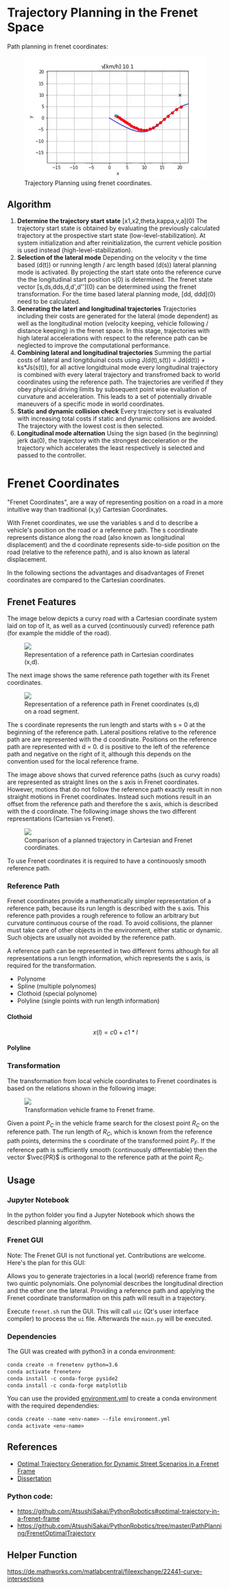 # Trajectory Planning in the Frenet Space

Path planning in frenet coordinates:

<figure>
    <a href="/python/optimal_frenet.gif"><img src="/python/optimal_frenet.gif"></a>
    <figcaption>Trajectory Planning using frenet coordinates.</figcaption>
</figure>

## Algorithm

1. **Determine the trajectory start state** \[x1,x2,theta,kappa,v,a\](0)
The trajectory start state is obtained by evaluating the previously calculated trajectory
at the prospective start state (low-level-stabilization). 
At system initialization and after reinitialization, the current vehicle 
position is used instead (high-level-stabilization).
2. **Selection of the lateral mode**
Depending on the velocity v the time based (d(t)) or running length / arc length based (d(s))
lateral planning mode is activated. By projecting the start state onto the reference curve the
the longitudinal start position s(0) is determined. The frenet state vector 
\[s,ds,dds,d,d',d''\](0) can be determined using the frenet transformation.
For the time based lateral planning mode, \[dd, ddd\](0) need to be calculated.
3. **Generating the laterl and longitudinal trajectories**
Trajectories including their costs are generated for the lateral (mode dependent) 
as well as the longitudinal motion (velocity keeping, vehicle following / distance keeping) in the frenet space.
In this stage, trajectories with high lateral accelerations with respect to the reference
path can be neglected to improve the computational performance.
4. **Combining lateral and longitudinal trajectories**
Summing the partial costs of lateral and longitduinal costs using
J(d(t),s(t)) = Jd(d(t)) + ks*Js(s(t)), for all active longidtuinal mode every
longitudinal trajectory is combined with every lateral trajectory and transfromed
back to world coordinates using the reference path. The trajectories are verified if they obey physical driving limits by
subsequent point wise evaluation of curvature and acceleration. 
This leads to a set of potentially drivable maneuvers of a specific mode in world coordinates.
5. **Static and dynamic collision check**
Every trajectory set is evaluated with increasing total costs if static and dynamic 
collisions are avoided. The trajectory with the lowest cost is then selected.
6. **Longitudinal mode alternation**
Using the sign based (in the beginning) jerk da(0), the trajectory with the
strongest decceleration or the trajectory which accelerates the least respectively 
is selected and passed to the controller.

# Frenet Coordinates

"Frenet Coordinates", are a way of representing position on a road in a more intuitive way than traditional (x,y)
Cartesian Coordinates. 

With Frenet coordinates, we use the variables s and d to describe a vehicle's position on the road or a reference path. 
The s coordinate represents distance along the road (also known as longitudinal displacement) and the d coordinate represents side-to-side position on the road (relative to the reference path), and is also known as lateral displacement.

In the following sections the advantages and disadvantages of Frenet coordinates are compared to the Cartesian coordinates.

## Frenet Features

The image below depicts a curvy road with a Cartesian coordinate system laid on top of it, as well as a curved
(continuously curved) reference path (for example the middle of the road).

<figure>
    <a href="/assets/collections/fpv/frame-components.jpg"><img src="/assets/collections/fpv/frame-components.jpg"></a>
    <figcaption>Representation of a reference path in Cartesian coordinates (x,d).</figcaption>
</figure>


The next image shows the same reference path together with its Frenet coordinates.

<figure>
    <a href="/assets/collections/fpv/frame-components.jpg"><img src="/assets/collections/fpv/frame-components.jpg"></a>
    <figcaption>Representation of a reference path in Frenet coordinates (s,d) on a road segment.</figcaption>
</figure>

The s coordinate represents the run length and starts with s = 0 at the beginning of the reference path.
Lateral positions relative to the reference path are are represented with the d coordinate. 
Positions on the reference path are represented with d = 0. d is positive to the left of the reference path and 
negative on the right of it, although this depends on the convention used for the local reference frame.

The image above shows that curved reference paths (such as curvy roads) are represented as straight lines on the
s axis in Frenet coordinates. However, motions that do not follow the reference path exactly result in non straight
motions in Frenet coordinates. Instead such motions result in an offset from the reference path and therefore the s axis, 
which is described with the d coordinate. The following image shows the two different representations (Cartesian vs Frenet).

<figure>
    <a href="/assets/collections/fpv/frame-components.jpg"><img src="/assets/collections/fpv/frame-components.jpg"></a>
    <figcaption>Comparison of a planned trajectory in Cartesian and Frenet coordinates.</figcaption>
</figure>

To use Frenet coordinates it is required to have a continouosly smooth reference path. 

### Reference Path

Frenet coordinates provide a mathematically simpler representation of a reference path, 
because its run length is described with the s axis. This reference path provides a rough reference
to follow an arbitrary but curvature continuous course of the road. To avoid collisions, 
the planner must take care of other objects in the environment, either static or dynamic. 
Such objects are usually not avoided by the reference path.

A reference path can be represented in two different forms although for all representations a run length information,
which represents the s axis, is required for the transformation.

- Polynome
- Spline (multiple polynomes)
- Clothoid (special polynome)
- Polyline (single points with run length information)

#### Clothoid

$$
x(l) = c0 + c1*l
$$

#### Polyline


### Transformation

The transformation from local vehicle coordinates to Frenet coordinates is based on the relations shown in the following image:

<figure>
    <a href="/assets/collections/fpv/frame-components.jpg"><img src="/assets/collections/fpv/frame-components.jpg"></a>
    <figcaption>Transformation vehicle frame to Frenet frame.</figcaption>
</figure>

Given a point $P_C$ in the vehicle frame search for the closest point $R_C$ on the reference path. 
The run length of $R_C$, which is known from the reference path points, 
determins the s coordinate of the transformed point $P_F$.
If the reference path is sufficiently smooth (continuously differentiable) then the vector $\vec{PR}$ is orthogonal
to the reference path at the point $R_C$.


## Usage

### Jupyter Notebook

In the python folder you find a Jupyter Notebook which shows the described planning algorithm.

### Frenet GUI

Note: The Frenet GUI is not functional yet. Contributions are welcome. Here's the plan for this GUI:

Allows you to generate trajectories in a local (world) reference frame from two quintic polynomials.
One polynomial describes the longitudinal direction and the other one the lateral. 
Providing a reference path and applying the Frenet coordinate transformation on this path will result in a trajectory.

Execute `frenet.sh` run the GUI. This will call `uic` (Qt's user interface compiler) to process the `ui` file. 
Afterwards the `main.py` will be executed.

### Dependencies

The GUI was created with python3 in a conda environment:

```
conda create -n frenetenv python=3.6
conda activate frenetenv
conda install -c conda-forge pyside2
conda install -c conda-forge matplotlib
```

You can use the provided [environment.yml](environment.yml) to create a conda environment with the required dependendies:

```
conda create --name <env-name> --file environment.yml
conda activate <env-name>
```

## References

- [Optimal Trajectory Generation for Dynamic Street Scenarios in a Frenet Frame](https://www.researchgate.net/profile/Moritz_Werling/publication/224156269_Optimal_Trajectory_Generation_for_Dynamic_Street_Scenarios_in_a_Frenet_Frame/links/54f749df0cf210398e9277af.pdf)
- [Dissertation](https://www.ksp.kit.edu/download/1000021738)

### Python code:

- https://github.com/AtsushiSakai/PythonRobotics#optimal-trajectory-in-a-frenet-frame
- https://github.com/AtsushiSakai/PythonRobotics/tree/master/PathPlanning/FrenetOptimalTrajectory


## Helper Function

https://de.mathworks.com/matlabcentral/fileexchange/22441-curve-intersections
